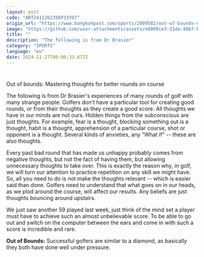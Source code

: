 ```yaml
---
layout: post
code: "ART2411262356P33YO7"
origin_url: "https://www.bangkokpost.com/sports/2909582/out-of-bounds-mastering-thoughts-for-better-rounds-on-course"
image: "https://github.com/user-attachments/assets/e0009ce7-31de-48b7-bcec-4861148a421a"
title: ""
description: "The following is from Dr Brasier"
category: "SPORTS"
language: "en"
date: 2024-11-27T00:00:33.677Z
---
```


# 

Out of bounds: Mastering thoughts for better rounds on course

The following is from Dr Brasier's experiences of many rounds of golf with many strange people. Golfers don't have a particular tool for creating good rounds, or from their thoughts as they create a good score. All thoughts we have in our minds are not ours. Hidden things from the subconscious are just thoughts. For example, fear is a thought, blocking something out is a thought, habit is a thought, apprehension of a particular course, shot or opponent is a thought. Several kinds of anxieties, any "What if" -- these are also thoughts.

Every past bad round that has made us unhappy probably comes from negative thoughts, but not the fact of having them, but allowing unnecessary thoughts to take over. This is exactly the reason why, in golf, we will turn our attention to practice repetition on any skill we might have. So, all you need to do is not make the thoughts relevant -- which is easier said than done. Golfers need to understand that what goes on in our heads, as we plod around the course, will affect our results. Any beliefs are just thoughts bouncing around upstairs.

We just saw another 59 played last week, just think of the mind set a player must have to achieve such an almost unbelievable score. To be able to go out and switch on the computer between the ears and come in with such a score is incredible and rare.

**Out of Bounds:** Successful golfers are similar to a diamond, as basically they both have done well under pressure.